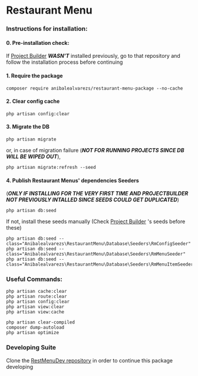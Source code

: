 # Restaurant Menu

### Instructions for installation:

#### 0. Pre-installation check:

If [Project Builder](https://github.com/anibalealvarezs/projectbuilder-package) ***WASN'T*** installed previously, go to that repository and follow the installation process before continuing  

#### 1. Require the package
```
composer require anibalealvarezs/restaurant-menu-package --no-cache
```

#### 2. Clear config cache
```
php artisan config:clear
```

#### 3. Migrate the DB
```
php artisan migrate
```
or, in case of migration failure (***NOT FOR RUNNING PROJECTS SINCE DB WILL BE WIPED OUT***),
```
php artisan migrate:refresh --seed
```

#### 4. Publish Restaurant Menus' dependencies Seeders
(***ONLY IF INSTALLING FOR THE VERY FIRST TIME AND PROJECTBUILDER NOT PREVIOUSLY INTALLED SINCE SEEDS COULD GET DUPLICATED***)
```
php artisan db:seed
```
If not, install these seeds manually
(Check [Project Builder](https://github.com/anibalealvarezs/projectbuilder-package) 's seeds before these)
```
php artisan db:seed --class="Anibalealvarezs\RestaurantMenu\Database\Seeders\RmConfigSeeder"
php artisan db:seed --class="Anibalealvarezs\RestaurantMenu\Database\Seeders\RmMenuSeeder"
php artisan db:seed --class="Anibalealvarezs\RestaurantMenu\Database\Seeders\RmMenuItemSeeder"
```

### Useful Commands:

```
php artisan cache:clear
php artisan route:clear
php artisan config:clear
php artisan view:clear
php artisan view:cache

php artisan clear-compiled
composer dump-autoload
php artisan optimize
```

### Developing Suite

Clone the <a href="https://github.com/anibalealvarezs/restmenu-dev">RestMenuDev repository</a> in order to continue this package developing